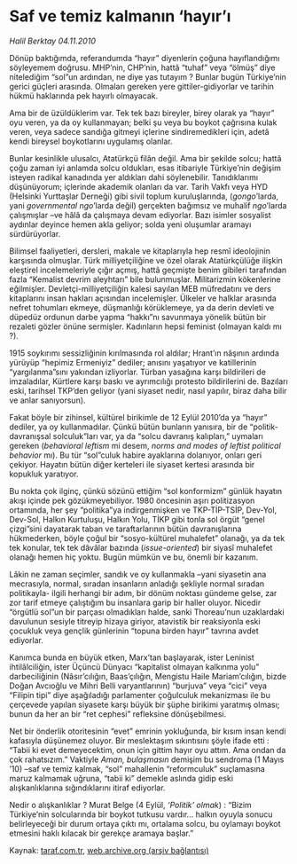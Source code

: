 # Saf ve temiz kalmanın ‘hayır’ı

*Halil Berktay 04.11.2010*

<div class="yazi"><p>Dönüp baktığımda, referandumda “hayır” diyenlerin çoğuna hayıflandığımı söyleyemem doğrusu. MHP’nin, CHP’nin, hattâ “tuhaf” veya “ölmüş” diye nitelediğim “sol”un ardından, ne diye yas tutayım ? Bunlar bugün Türkiye’nin gerici güçleri arasında. Olmaları gereken yere gittiler-gidiyorlar ve tarihin hükmü haklarında pek hayırlı olmayacak.</p>
<p>Ama bir de üzüldüklerim var. Tek tek bazı bireyler, birey olarak ya “hayır” oyu veren, ya da oy kullanmayan; belki şu veya bu boykot çağrısına kulak veren, veya sadece sandığa gitmeyi içlerine sindiremedikleri için, adetâ kendi bireysel boykotlarını uygulamış olanlar.</p>
<p>Bunlar kesinlikle ulusalcı, Atatürkçü filân değil. Ama bir şekilde solcu; hattâ çoğu zaman iyi anlamda solcu oldukları, esas itibariyle Türkiye’nin değişim isteyen radikal kanadında yer aldıkları dahi söylenebilir. Tanıdıklarımı düşünüyorum; içlerinde akademik olanları da var. Tarih Vakfı veya HYD (Helsinki Yurttaşlar Derneği) gibi sivil toplum kuruluşlarında, (<i>gongo</i>’larda, yani <i>governmental ngo</i>’larda değil) gerçekten bağımsız ve muhalif <i>ngo</i>’larda çalışmışlar –ve hâlâ da çalışmaya devam ediyorlar. Bazı isimler sosyalist aydınlar deyince hemen akla geliyor; solda yeni oluşumlar aramayı sürdürüyorlar. </p>
<p>Bilimsel faaliyetleri, dersleri, makale ve kitaplarıyla hep resmî ideolojinin karşısında olmuşlar. Türk milliyetçiliğine ve özel olarak Atatürkçülüğe ilişkin eleştirel incelemeleriyle çığır açmış, hattâ geçmişte benim gibileri tarafından fazla “Kemalist devrim aleyhtarı” bile bulunmuşlar. Militarizmin kökenlerine eğilmişler. Devletçi-milliyetçiliğin kalesi sayılan MEB müfredatını ve ders kitaplarını insan hakları açısından incelemişler. Ülkeler ve halklar arasında nefret tohumları ekmeye, düşmanlığı körüklemeye, ya da derin devleti ve düpedüz ordunun darbe yapma “hakkı”nı savunmaya yönelik bütün bir rezaleti gözler önüne sermişler. Kadınların hepsi feminist (olmayan kaldı mı ?). </p>
<p>1915 soykırımı sessizliğinin kırılmasında rol aldılar; Hrant’ın nâşının ardında yürüyüp “hepimiz Ermeniyiz” dediler; anısını yaşatıyor ve katillerinin “yargılanma”sını yakından izliyorlar. Türban yasağına karşı bildirileri de imzaladılar, Kürtlere karşı baskı ve ayrımcılığı protesto bildirilerini de. Bazıları eski, tarihsel TKP’den geliyor (yani siyaset nedir, nasıl yapılır, biraz daha bilir ve anlar sanıyorsun).</p>
<p>Fakat böyle bir zihinsel, kültürel birikimle de 12 Eylül 2010’da ya “hayır” dediler, ya oy kullanmadılar. Çünkü bütün bunların yanısıra, bir de “politik-davranışsal solculuk”ları var, ya da “solcu davranış kalıpları,” uymaları gereken (<i>behavioral leftism</i> mi desem, <i>norms and</i> <i>modes of leftist political behavior</i> mı). Bu tür “sol”culuk habire ayaklarına dolanıyor, onları geri çekiyor. Hayatın bütün diğer kerteleri ile siyaset kertesi arasında bir kopukluk yaratıyor.</p>
<p>Bu nokta çok ilginç, çünkü sözünü ettiğim “sol konformizm” günlük hayatın akışı içinde pek gözükmeyebiliyor. 1980 öncesinin aşırı politizasyon ortamında, her şey “politika”ya indirgenmişken ve TKP-TİP-TSİP, Dev-Yol, Dev-Sol, Halkın Kurtuluşu, Halkın Yolu, TİKP gibi tonla sol örgüt “genel çizgi”sini dayatarak taban ve taraftarlarının bütün davranışlarına hükmederken, böyle çoğul bir “sosyo-kültürel muhalefet” olanağı, ya da tek tek konular, tek tek dâvâlar bazında (<i>issue-oriented</i>) bir siyasî muhalefet olanağı hemen hiç yoktu. Bugün mümkün ve bu, önemli bir kazanım. </p>
<p>Lâkin ne zaman seçimler, sandık ve oy kullanmakla –yani siyasetin ana mecrasıyla, normal, sıradan insanların anladığı şekliyle normal sıradan politikayla- ilgili herhangi bir adım, bir dönüm noktası gündeme gelse, zar zor tarif etmeye çalıştığım bu insanlara garip bir haller oluyor. Nicedir “örgütlü sol”un bir parçası olmadıkları halde, sanki Thoreau’nun uzaklardaki davulunun sesiyle titreyip hizaya giriyor, atavistik bir reaksiyonla eski çocukluk veya gençlik günlerinin “topuna birden hayır” tavrına avdet ediyorlar.</p>
<p>Kanımca bunda en büyük etken, Marx’tan başlayarak, ister Leninist ihtilâlciliğin, ister Üçüncü Dünyacı “kapitalist olmayan kalkınma yolu” darbeciliğinin (Nâsır’cılığın, Baas’çılığın, Mengistu Haile Mariam’cılığın, bizde Doğan Avcıoğlu ve Mihri Belli varyantlarının) “burjuva” veya “cici” veya “Filipin tipi” diye aşağıladığı parlamenter çoğulculuk mekanizması ile bu çerçevede yapılan siyasete karşı büyük bir şüphe birikimi yaratmış olması; bunun da her an bir “ret cephesi” refleksine dönüşebilmesi. </p>
<p>Net bir önderlik otoritesinin “evet” emrinin yokluğunda, bir kısım insan kendi kafasıyla düşünemez oluyor. Bir meslektaşım sıkıntısını şöyle ifade etti : “Tabii ki evet demeyecektim, onun için gittim hayır oyu attım. Ama ondan da çok rahatsızım.” Vaktiyle <i>Aman, bulaşmasın</i> demişim bu sendroma (1 Mayıs ’10) –saf ve temiz kalmak, “sol” mahallenin “reformculuk” suçlamasına maruz kalmamak uğruna, “tabii ki” demekle aslında gidip eski alışkanlıklarına sığındıklarını itiraf ediyorlar. </p>
<p>Nedir o alışkanlıklar ? Murat Belge (4 Eylül, <i>‘Politik’ olmak</i>) : “Bizim Türkiye’nin solcularında bir boykot tutkusu vardır... halkın oyuyla sonucu belirleyeceği bir durum ortaya çıktı mı, ortalama solcu, bu oylamayı boykot etmesini haklı kılacak bir gerekçe aramaya başlar.” </p></div>

Kaynak: [taraf.com.tr](http://www.taraf.com.tr:80/halil-berktay/makale-saf-ve-temiz-kalmanin-hayir-i.htm), [web.archive.org (arşiv bağlantısı)](http://web.archive.org/web/20101107060816/http://www.taraf.com.tr:80/halil-berktay/makale-saf-ve-temiz-kalmanin-hayir-i.htm)
